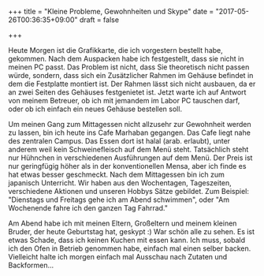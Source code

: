 +++
title = "Kleine Probleme, Gewohnheiten und Skype"
date = "2017-05-26T00:36:35+09:00"
draft = false

+++

Heute Morgen ist die Grafikkarte, die ich vorgestern bestellt habe, gekommen.
Nach dem Auspacken habe ich festgestellt, dass sie nicht in meinen PC passt. Das
Problem ist nicht, dass Sie theoretisch nicht passen würde, sondern, dass sich
ein Zusätzlicher Rahmen im Gehäuse befindet in dem die Festplatte montiert ist.
Der Rahmen lässt sich nicht ausbauen, da er an zwei Seiten des Gehäuses
festgenietet ist. Jetzt warte ich auf Antwort von meinem Betreuer, ob ich mit
jemandem im Labor PC tauschen darf, oder ob ich einfach ein neues Gehäuse
bestellen soll.

Um meinen Gang zum Mittagessen nicht allzusehr zur Gewohnheit werden zu lassen,
bin ich heute ins Cafe Marhaban gegangen. Das Cafe liegt nahe des zentralen
Campus. Das Essen dort ist halal (arab. erlaubt), unter anderem weil kein
Schweinefleisch auf dem Menü steht. Tatsächlich steht nur Hühnchen in
verschiedenen Ausführungen auf dem Menü. Der Preis ist nur geringfügig höher als
in der konventionellen Mensa, aber ich finde es hat etwas besser geschmeckt.
Nach dem Mittagessen bin ich zum japanisch Unterricht. Wir haben aus den
Wochentagen, Tageszeiten, verschiedene Aktionen und unseren Hobbys Sätze
gebildet. Zum Beispiel: "Dienstags und Freitags gehe ich am Abend schwimmen",
oder "Am Wochenende fahre ich den ganzen Tag Fahrrad."

Am Abend habe ich mit meinen Eltern, Großeltern und meinem kleinen Bruder, der
heute Geburtstag hat, geskypt :) War schön alle zu sehen. Es ist etwas Schade,
dass ich keinen Kuchen mit essen kann. Ich muss, sobald ich den Ofen in Betrieb
genommen habe, einfach mal einen selber backen. Vielleicht halte ich morgen
einfach mal Ausschau nach Zutaten und Backformen...
